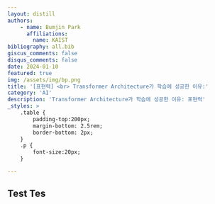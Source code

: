 ```yaml
---
layout: distill
authors: 
    - name: Bumjin Park
      affiliations:
        name: KAIST
bibliography: all.bib
giscus_comments: false
disqus_comments: false
date: 2024-01-10
featured: true
img: /assets/img/bp.png
title: '[표현력] <br> Transformer Architecture가 학습에 성공한 이유:'
category: 'AI'
description: 'Transformer Architecture가 학습에 성공한 이유: 표현력'
_styles: >
    .table {
        padding-top:200px;
        margin-bottom: 2.5rem;
        border-bottom: 2px;
    }
    .p {
        font-size:20px;
    }

---
```


## Test  Tes